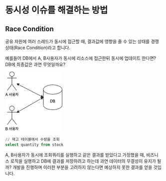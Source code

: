 # 동시성 이슈를 해결하는 방법

## Race Condition
공유 자원에 여러 스레드가 동시에 접근할 때, 결과값에 영향을 줄 수 있는 상태를 경쟁상태(Race Condition)라고 합니다.


예를들어 DB에서 A, B사용자가 동시에 리소스에 접근한뒤 동시에 업데이트 한다면? DB에 최종값은 과연 무엇일까요?

![img.png](img.png)

```sql
// 재고 테이블에서 수량을 조회
select quantity from stock
```

A, B사용자가 동시에 조회쿼리를 실행하고 같은 결과를 받았다고 가정했을 때, 비즈니스 로직을 실행하고 DB에 결과를 저장하려고 하는데
과연 데이터의 무결성이 유지가 될까? 개발을 진행하며 이러한 부분을 고려하지 않는다면 예상하지 못한 결과를 얻을 것입니다. 
